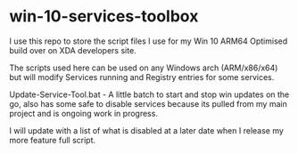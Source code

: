 # win-10-services-toolbox

I use this repo to store the script files I use for my Win 10 ARM64 Optimised build over on XDA developers site.

The scripts used here can be used on any Windows arch (ARM/x86/x64) but will modify Services running and Registry entries
for some services.

Update-Service-Tool.bat - A little batch to start and stop win updates on the go, also has some safe to disable services because its 
pulled from my main project and is ongoing work in progress.

I will update with a list of what is disabled at a later date when I release my more feature full script.
